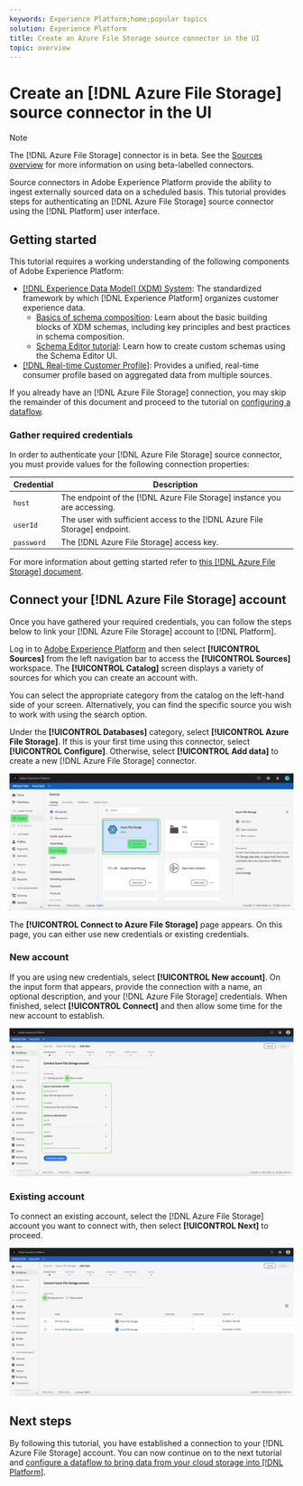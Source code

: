 ```yaml
---
keywords: Experience Platform;home;popular topics
solution: Experience Platform
title: Create an Azure File Storage source connector in the UI
topic: overview
---
```


# Create an [!DNL Azure File Storage] source connector in the UI

>[!NOTE]
>The [!DNL Azure File Storage] connector is in beta. See the [Sources overview](../../../../home.md#terms-and-conditions) for more information on using beta-labelled connectors.

Source connectors in Adobe Experience Platform provide the ability to ingest externally sourced data on a scheduled basis. This tutorial provides steps for authenticating an [!DNL Azure File Storage] source connector using the [!DNL Platform] user interface.

## Getting started

This tutorial requires a working understanding of the following components of Adobe Experience Platform:

-   [[!DNL Experience Data Model] (XDM) System](../../../../../xdm/home.md): The standardized framework by which [!DNL Experience Platform] organizes customer experience data.
    -   [Basics of schema composition](../../../../../xdm/schema/composition.md): Learn about the basic building blocks of XDM schemas, including key principles and best practices in schema composition.
    -   [Schema Editor tutorial](../../../../../xdm/tutorials/create-schema-ui.md): Learn how to create custom schemas using the Schema Editor UI.
-   [[!DNL Real-time Customer Profile]](../../../../../profile/home.md): Provides a unified, real-time consumer profile based on aggregated data from multiple sources.

If you already have an [!DNL Azure File Storage] connection, you may skip the remainder of this document and proceed to the tutorial on [configuring a dataflow](../../dataflow/batch/cloud-storage.md).

### Gather required credentials

In order to authenticate your [!DNL Azure File Storage] source connector, you must provide values for the following connection properties:

| Credential | Description |
| ---------- | ----------- |
| `host` | The endpoint of the [!DNL Azure File Storage] instance you are accessing. |
| `userId` | The user with sufficient access to the [!DNL Azure File Storage] endpoint. |
| `password` | The [!DNL Azure File Storage] access key. |

For more information about getting started refer to [this [!DNL Azure File Storage] document](https://docs.microsoft.com/en-us/azure/storage/files/storage-how-to-use-files-windows).

## Connect your [!DNL Azure File Storage] account

Once you have gathered your required credentials, you can follow the steps below to link your [!DNL Azure File Storage] account to [!DNL Platform].

Log in to [Adobe Experience Platform](https://platform.adobe.com) and then select **[!UICONTROL Sources]** from the left navigation bar to access the **[!UICONTROL Sources]** workspace. The **[!UICONTROL Catalog]** screen displays a variety of sources for which you can create an account with.

You can select the appropriate category from the catalog on the left-hand side of your screen. Alternatively, you can find the specific source you wish to work with using the search option.

Under the **[!UICONTROL Databases]** category, select **[!UICONTROL Azure File Storage]**. If this is your first time using this connector, select **[!UICONTROL Configure]**. Otherwise, select **[!UICONTROL Add data]** to create a new [!DNL Azure File Storage] connector.

![catalog](../../../../images/tutorials/create/azure-file-storage/catalog.png)

The **[!UICONTROL Connect to Azure File Storage]** page appears. On this page, you can either use new credentials or existing credentials.

### New account

If you are using new credentials, select **[!UICONTROL New account]**. On the input form that appears, provide the connection with a name, an optional description, and your [!DNL Azure File Storage] credentials. When finished, select **[!UICONTROL Connect]** and then allow some time for the new account to establish.

![connect](../../../../images/tutorials/create/azure-file-storage/new.png)

### Existing account

To connect an existing account, select the [!DNL Azure File Storage] account you want to connect with, then select **[!UICONTROL Next]** to proceed.

![existing](../../../../images/tutorials/create/azure-file-storage/existing.png)

## Next steps

By following this tutorial, you have established a connection to your [!DNL Azure File Storage] account. You can now continue on to the next tutorial and [configure a dataflow to bring data from your cloud storage into [!DNL Platform]](../../dataflow/batch/cloud-storage.md).